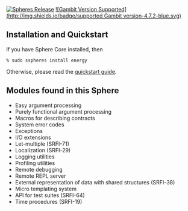[![Spheres Release](http://img.shields.io/github/release/alvatar/sphere-core.svg)](http://schemespheres.org)
[![Gambit Version Supported](http://img.shields.io/badge/supported Gambit version-4.7.2-blue.svg)](http://schemespheres.org)


## Installation and Quickstart
If you have Sphere Core installed, then

    % sudo sspheres install energy

Otherwise, please read the [quickstart guide](http://www.schemespheres.org/guides/en/quickstart).

## Modules found in this Sphere

* Easy argument processing
* Purely functional argument processing
* Macros for describing contracts
* System error codes
* Exceptions
* I/O extensions
* Let-multiple (SRFI-71)
* Localization (SRFI-29)
* Logging utilities
* Profiling utilities
* Remote debugging
* Remote REPL server
* External representation of data with shared structures (SRFI-38)
* Micro templating system
* API for test suites (SRFI-64)
* Time procedures (SRFI-19)
